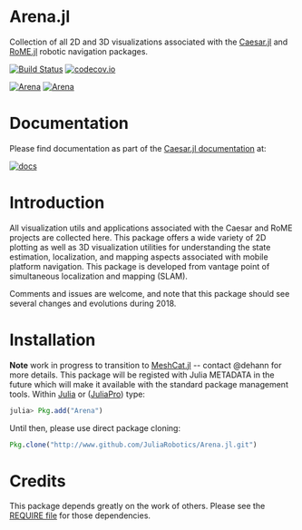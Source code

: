 # Arena.jl

Collection of all 2D and 3D visualizations associated with the [Caesar.jl](http://www.github.com/dehann/Caesar.jl.git) and [RoME.jl](http://www.github.com/dehann/RoME.jl.git) robotic navigation packages.

[![Build Status](https://travis-ci.org/dehann/Arena.jl.svg?branch=master)](https://travis-ci.org/dehann/Arena.jl)
[![codecov.io](https://codecov.io/github/dehann/Arena.jl/coverage.svg?branch=master)](https://codecov.io/github/dehann/Arena.jl?branch=master)

[![Arena](http://pkg.julialang.org/badges/Arena_0.6.svg)](http://pkg.julialang.org/?pkg=Arena&ver=0.6)
[![Arena](http://pkg.julialang.org/badges/Arena_0.7.svg)](http://pkg.julialang.org/?pkg=Arena&ver=0.7)

# Documentation

Please find documentation as part of the [Caesar.jl documentation](http://dehann.github.io/Caesar.jl/latest/arena_visualizations.html) at:

[![docs](https://img.shields.io/badge/docs-latest-blue.svg)](http://dehann.github.io/Caesar.jl/latest/arena_visualizations.html)

# Introduction

All visualization utils and applications associated with the Caesar and RoME projects are collected here.  This package offers a wide variety of 2D plotting as well as 3D visualization utilities for understanding the state estimation, localization, and mapping aspects associated with mobile platform navigation.  This package is developed from vantage point of simultaneous localization and mapping (SLAM).

Comments and issues are welcome, and note that this package should see several changes and evolutions during 2018.

# Installation

**Note** work in progress to transition to [MeshCat.jl](http://www.github.com/JuliaRobotics/MeshCat.jl) -- contact @dehann for more details.
This package will be registed with Julia METADATA in the future which will make it available with the standard package management tools.  Within [Julia](http://www.julialang.org) or ([JuliaPro](http://www.juliacomputing.com)) type:
```julia
julia> Pkg.add("Arena")
```
Until then, please use direct package cloning:
```julia
Pkg.clone("http://www.github.com/JuliaRobotics/Arena.jl.git")
```

# Credits

This package depends greatly on the work of others.  Please see the [REQUIRE file](/REQUIRE) for those dependencies.
